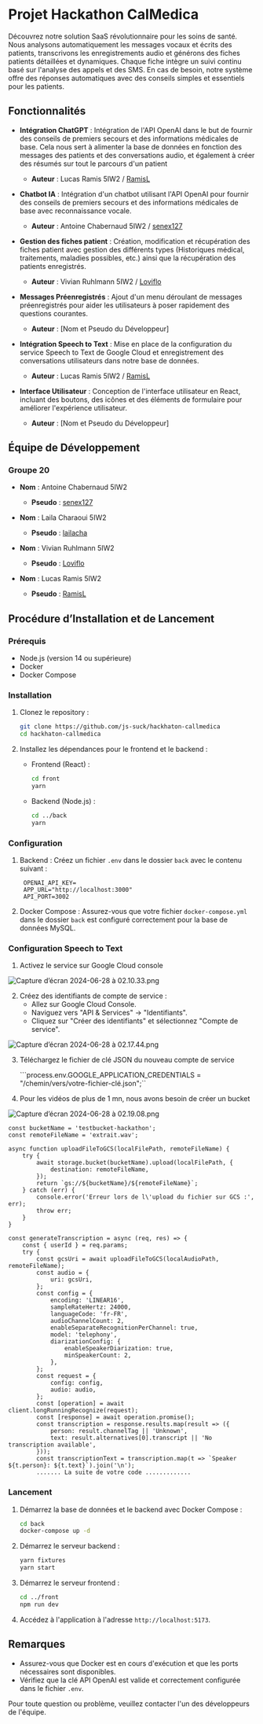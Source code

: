 # Projet Hackathon CalMedica

Découvrez notre solution SaaS révolutionnaire pour les soins de santé. Nous analysons automatiquement les messages vocaux et écrits des patients, transcrivons les enregistrements audio et générons des fiches patients détaillées et dynamiques. Chaque fiche intègre un suivi continu basé sur l'analyse des appels et des SMS. En cas de besoin, notre système offre des réponses automatiques avec des conseils simples et essentiels pour les patients.

## Fonctionnalités

- **Intégration ChatGPT** : Intégration de l'API OpenAI dans le but de fournir des conseils de premiers secours et des informations médicales de base. Cela nous sert à alimenter la base de données en fonction des messages des patients et des conversations audio, et également à créer des résumés sur tout le parcours d'un patient
  - **Auteur** : Lucas Ramis 5IW2 / [RamisL](https://github.com/RamisL) 

- **Chatbot IA** : Intégration d'un chatbot utilisant l'API OpenAI pour fournir des conseils de premiers secours et des informations médicales de base avec reconnaissance vocale.
  - **Auteur** : Antoine Chabernaud 5IW2 / [senex127](https://github.com/senex127) 

- **Gestion des fiches patient** : Création, modification et récupération des fiches patient avec gestion des différents types (Historiques médical, traitements, maladies possibles, etc.) ainsi que la récupération des patients enregistrés.
  - **Auteur** : Vivian Ruhlmann 5IW2 / [Loviflo](https://github.com/Loviflo)

- **Messages Préenregistrés** : Ajout d'un menu déroulant de messages préenregistrés pour aider les utilisateurs à poser rapidement des questions courantes.
  - **Auteur** : [Nom et Pseudo du Développeur]

- **Intégration Speech to Text** : Mise en place de la configuration du service Speech to Text de Google Cloud et enregistrement des conversations utilisateurs dans notre base de données.
  - **Auteur** : Lucas Ramis 5IW2 / [RamisL](https://github.com/RamisL)

- **Interface Utilisateur** : Conception de l'interface utilisateur en React, incluant des boutons, des icônes et des éléments de formulaire pour améliorer l'expérience utilisateur.
  - **Auteur** : [Nom et Pseudo du Développeur]

## Équipe de Développement

### Groupe 20

- **Nom** : Antoine Chabernaud 5IW2  
  - **Pseudo** : [senex127](https://github.com/senex127)

- **Nom** : Laila Charaoui 5IW2  
  - **Pseudo** : [lailacha](https://github.com/lailacha)
  
- **Nom** : Vivian Ruhlmann 5IW2  
  - **Pseudo** : [Loviflo](https://github.com/Loviflo)

- **Nom** : Lucas Ramis 5IW2  
  - **Pseudo** : [RamisL](https://github.com/RamisL)

## Procédure d’Installation et de Lancement

### Prérequis

- Node.js (version 14 ou supérieure)
- Docker
- Docker Compose

### Installation

1. Clonez le repository :
   ```bash
   git clone https://github.com/js-suck/hackhaton-callmedica
   cd hackhaton-callmedica
   ```

2. Installez les dépendances pour le frontend et le backend :

   - Frontend (React) :
     ```bash
     cd front
     yarn
     ```

   - Backend (Node.js) :
     ```bash
     cd ../back
     yarn
     ```

### Configuration

1. Backend : Créez un fichier `.env` dans le dossier `back` avec le contenu suivant :
   ```env
    OPENAI_API_KEY=
    APP_URL="http://localhost:3000"
    API_PORT=3002

   ```

2. Docker Compose : Assurez-vous que votre fichier `docker-compose.yml` dans le dossier `back` est configuré correctement pour la base de données MySQL.

### Configuration Speech to Text
1. Activez le service sur Google Cloud console

![Capture d’écran 2024-06-28 à 02.10.33.png](..%2F..%2F..%2F..%2F..%2Fvar%2Ffolders%2Fd7%2Fskc0c7gd4f5fs2ny810lp6b80000gn%2FT%2FTemporaryItems%2FNSIRD_screencaptureui_ennSHa%2FCapture%20d%E2%80%99%C3%A9cran%202024-06-28%20%C3%A0%2002.10.33.png)

2. Créez des identifiants de compte de service :
   - Allez sur Google Cloud Console.
   - Naviguez vers "API & Services" -> "Identifiants".
   - Cliquez sur "Créer des identifiants" et sélectionnez "Compte de service".
   
![Capture d’écran 2024-06-28 à 02.17.44.png](..%2F..%2F..%2F..%2F..%2Fvar%2Ffolders%2Fd7%2Fskc0c7gd4f5fs2ny810lp6b80000gn%2FT%2FTemporaryItems%2FNSIRD_screencaptureui_Ulg3bF%2FCapture%20d%E2%80%99%C3%A9cran%202024-06-28%20%C3%A0%2002.17.44.png)

3.  Téléchargez le fichier de clé JSON du nouveau compte de service  

    ```process.env.GOOGLE_APPLICATION_CREDENTIALS = "/chemin/vers/votre-fichier-clé.json";``


4. Pour les vidéos de plus de 1 mn, nous avons besoin de créer un bucket

![Capture d’écran 2024-06-28 à 02.19.08.png](..%2F..%2F..%2F..%2F..%2Fvar%2Ffolders%2Fd7%2Fskc0c7gd4f5fs2ny810lp6b80000gn%2FT%2FTemporaryItems%2FNSIRD_screencaptureui_yjVOOE%2FCapture%20d%E2%80%99%C3%A9cran%202024-06-28%20%C3%A0%2002.19.08.png)

```
const bucketName = 'testbucket-hackathon';
const remoteFileName = 'extrait.wav';

async function uploadFileToGCS(localFilePath, remoteFileName) {
    try {
        await storage.bucket(bucketName).upload(localFilePath, {
            destination: remoteFileName,
        });
        return `gs://${bucketName}/${remoteFileName}`;
    } catch (err) {
        console.error('Erreur lors de l\'upload du fichier sur GCS :', err);
        throw err;
    }
}

const generateTranscription = async (req, res) => {
    const { userId } = req.params;
    try {
        const gcsUri = await uploadFileToGCS(localAudioPath, remoteFileName);
        const audio = {
            uri: gcsUri,
        };
        const config = {
            encoding: 'LINEAR16',
            sampleRateHertz: 24000,
            languageCode: 'fr-FR',
            audioChannelCount: 2,
            enableSeparateRecognitionPerChannel: true,
            model: 'telephony',
            diarizationConfig: {
                enableSpeakerDiarization: true,
                minSpeakerCount: 2,
            },
        };
        const request = {
            config: config,
            audio: audio,
        };
        const [operation] = await client.longRunningRecognize(request);
        const [response] = await operation.promise();
        const transcription = response.results.map(result => ({
            person: result.channelTag || 'Unknown',
            text: result.alternatives[0].transcript || 'No transcription available',
        }));
        const transcriptionText = transcription.map(t => `Speaker ${t.person}: ${t.text}`).join('\n');
        ....... La suite de votre code .............
```

### Lancement

1. Démarrez la base de données et le backend avec Docker Compose :
   ```bash
   cd back
   docker-compose up -d
   ```
2. Démarrez le serveur backend :
   ```bash
   yarn fixtures
   yarn start
   ```

3. Démarrez le serveur frontend :
   ```bash
   cd ../front
   npm run dev
   ```

4. Accédez à l'application à l'adresse `http://localhost:5173`.

## Remarques

- Assurez-vous que Docker est en cours d'exécution et que les ports nécessaires sont disponibles.
- Vérifiez que la clé API OpenAI est valide et correctement configurée dans le fichier `.env`.

Pour toute question ou problème, veuillez contacter l'un des développeurs de l'équipe.
